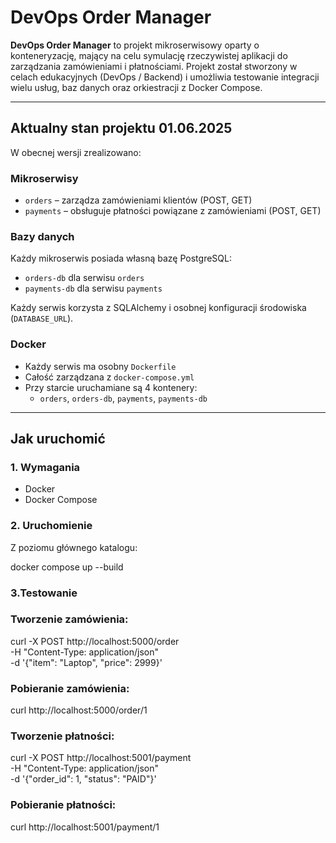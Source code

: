 # DevOps Order Manager

**DevOps Order Manager** to projekt mikroserwisowy oparty o konteneryzację, mający na celu symulację rzeczywistej aplikacji do zarządzania zamówieniami i płatnościami. Projekt został stworzony w celach edukacyjnych (DevOps / Backend) i umożliwia testowanie integracji wielu usług, baz danych oraz orkiestracji z Docker Compose.

---

## Aktualny stan projektu 01.06.2025

W obecnej wersji zrealizowano:

### Mikroserwisy

- `orders` – zarządza zamówieniami klientów (POST, GET)
- `payments` – obsługuje płatności powiązane z zamówieniami (POST, GET)

###  Bazy danych

Każdy mikroserwis posiada własną bazę PostgreSQL:

- `orders-db` dla serwisu `orders`
- `payments-db` dla serwisu `payments`

Każdy serwis korzysta z SQLAlchemy i osobnej konfiguracji środowiska (`DATABASE_URL`).

### Docker

- Każdy serwis ma osobny `Dockerfile`
- Całość zarządzana z `docker-compose.yml`
- Przy starcie uruchamiane są 4 kontenery:
  - `orders`, `orders-db`, `payments`, `payments-db`

---

## Jak uruchomić

### 1. Wymagania

- Docker
- Docker Compose

### 2. Uruchomienie

Z poziomu głównego katalogu:


docker compose up --build

### 3.Testowanie

### Tworzenie zamówienia: 
curl -X POST http://localhost:5000/order \
     -H "Content-Type: application/json" \
     -d '{"item": "Laptop", "price": 2999}'

### Pobieranie zamówienia: 
curl http://localhost:5000/order/1


### Tworzenie płatności:
curl -X POST http://localhost:5001/payment \
     -H "Content-Type: application/json" \
     -d '{"order_id": 1, "status": "PAID"}'
     
### Pobieranie płatności:
curl http://localhost:5001/payment/1



